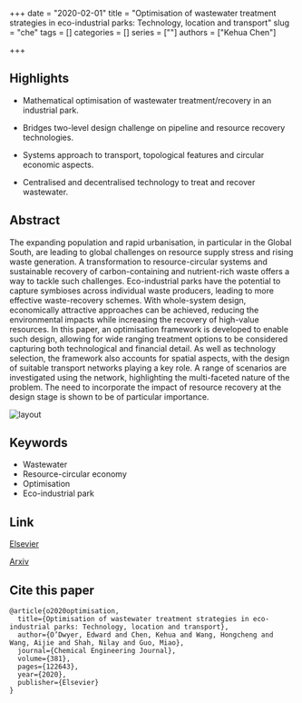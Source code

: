 +++
date = "2020-02-01"
title = "Optimisation of wastewater treatment strategies in eco-industrial parks: Technology, location and transport"
slug = "che"
tags = []
categories = []
series = [""]
authors = ["Kehua Chen"]

+++

## Highlights

- Mathematical optimisation of wastewater treatment/recovery in an industrial park.

- Bridges two-level design challenge on pipeline and resource recovery technologies.

- Systems approach to transport, topological features and circular economic aspects.

- Centralised and decentralised technology to treat and recover wastewater.



## Abstract

The expanding population and rapid urbanisation, in particular in the Global South, are leading to global challenges on resource supply stress and rising waste generation. A transformation to resource-circular systems and sustainable recovery of carbon-containing and nutrient-rich waste offers a way to tackle such challenges. Eco-industrial parks have the potential to capture symbioses across individual waste producers, leading to more effective waste-recovery schemes. With whole-system design, economically attractive approaches can be achieved, reducing the environmental impacts while increasing the recovery of high-value resources. In this paper, an optimisation framework is developed to enable such design, allowing for wide ranging treatment options to be considered capturing both technological and financial detail. As well as technology selection, the framework also accounts for spatial aspects, with the design of suitable transport networks playing a key role. A range of scenarios are investigated using the network, highlighting the multi-faceted nature of the problem. The need to incorporate the impact of resource recovery at the design stage is shown to be of particular importance.

![layout](../../images/layout.jpg)

## Keywords

- Wastewater
- Resource-circular economy
- Optimisation
- Eco-industrial park

## Link

[Elsevier](https://www.sciencedirect.com/science/article/pii/S1385894719320467?via%3Dihub)

[Arxiv](https://arxiv.org/abs/2005.09987)

## Cite this paper

    @article{o2020optimisation,
      title={Optimisation of wastewater treatment strategies in eco-industrial parks: Technology, location and transport},
      author={O’Dwyer, Edward and Chen, Kehua and Wang, Hongcheng and Wang, Aijie and Shah, Nilay and Guo, Miao},
      journal={Chemical Engineering Journal},
      volume={381},
      pages={122643},
      year={2020},
      publisher={Elsevier}
    }